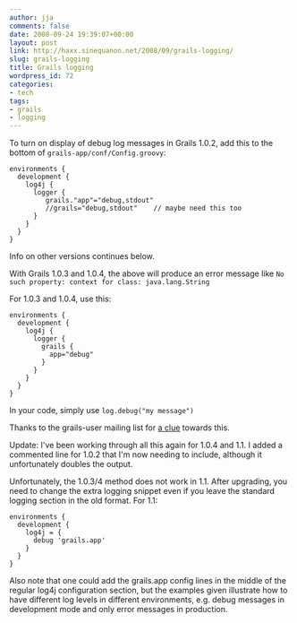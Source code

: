 ```yaml
---
author: jja
comments: false
date: 2008-09-24 19:39:07+00:00
layout: post
link: http://haxx.sinequanon.net/2008/09/grails-logging/
slug: grails-logging
title: Grails logging
wordpress_id: 72
categories:
- tech
tags:
- grails
- logging
---
```


To turn on display of debug log messages in Grails 1.0.2, add this to the
bottom of `grails-app/conf/Config.groovy`:

<!-- more -->

    environments {
      development {
        log4j {
          logger {
             grails."app"="debug,stdout"
             //grails="debug,stdout"    // maybe need this too
          }
        }
      }
    }

Info on other versions continues below.

<!-- more -->

With Grails 1.0.3 and 1.0.4, the above will produce an error message like `No
such property: context for class: java.lang.String`

For 1.0.3 and 1.0.4, use this:

    environments {
      development {
        log4j {
          logger {
            grails {
              app="debug"
            }
          }
        }
      }
    }

In your code, simply use `log.debug("my message")`

Thanks to the grails-user mailing list for
[a clue](http://www.nabble.com/1.0.3---No-such-property:-context-for-class:-java.lang.String-td18515263.html)
towards this.

Update: I've been working through all this again for 1.0.4 and 1.1. I added a
commented line for 1.0.2 that I'm now needing to include, although it
unfortunately doubles the output.

Unfortunately, the 1.0.3/4 method does not work in 1.1. After upgrading, you
need to change the extra logging snippet even if you leave the standard
logging section in the old format. For 1.1:

    environments {
      development {
        log4j = {
          debug 'grails.app'
        }
      }
    }

Also note that one could add the grails.app config lines in the middle of the
regular log4j configuration section, but the examples given illustrate how to
have different log levels in different environments, e.g. debug messages in
development mode and only error messages in production.
